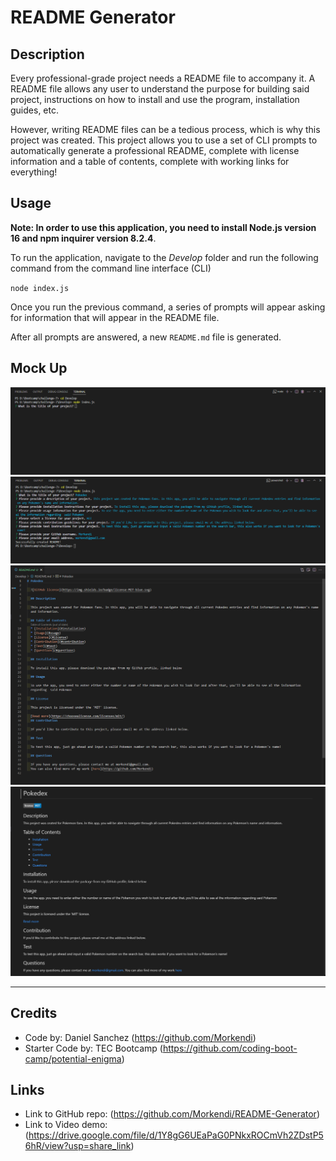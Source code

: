 # README Generator

## Description
Every professional-grade project needs a README file to accompany it. A README file allows any user to understand the purpose for building said project, instructions on how to install and use the program, installation guides, etc.

However, writing README files can be a tedious process, which is why this project was created. This project allows you to use a set of CLI prompts to automatically generate a professional README, complete with license information and a table of contents, complete with working links for everything!

## Usage
**Note: In order to use this application, you need to install Node.js version 16 and npm inquirer version 8.2.4**.

To run the application, navigate to the *Develop* folder and run the following command from the command line interface (CLI)

`node index.js`

Once you run the previous command, a series of prompts will appear asking for information that will appear in the README file.

After all prompts are answered, a new `README.md` file is generated.

## Mock Up
![Start of application in CLI](./Develop/images/Start.png)
![Example of answered app](./Develop/images/Example.png)
![Example of README generated with application](./Develop/images/README.png)
![Preview of README](./Develop/images/preview.png)

--- 

## Credits
- Code by: Daniel Sanchez (https://github.com/Morkendi)
- Starter Code by: TEC Bootcamp (https://github.com/coding-boot-camp/potential-enigma)

## Links
- Link to GitHub repo: (https://github.com/Morkendi/README-Generator)
- Link to Video demo: (https://drive.google.com/file/d/1Y8gG6UEaPaG0PNkxROCmVh2ZDstP56hR/view?usp=share_link)